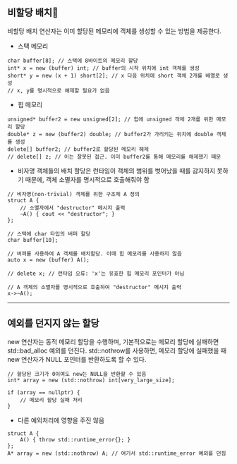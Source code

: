 ## 비할당 배치
비할당 배치 연산자는 이미 할당된 메모리에 객체를 생성할 수 있는 방법을 제공한다.
- 스택 메모리
```
char buffer[8]; // 스택에 8바이트의 메모리 할당
int* x = new (buffer) int; // buffer의 시작 위치에 int 객체를 생성
short* y = new (x + 1) short[2]; // x 다음 위치에 short 객체 2개를 배열로 생성
// x, y를 명시적으로 해제할 필요가 없음
```
- 힙 메모리
```
unsigned* buffer2 = new unsigned[2]; // 힙에 unsigned 객체 2개를 위한 메모리 할당
double* z = new (buffer2) double; // buffer2가 가리키는 위치에 double 객체를 생성
delete[] buffer2; // buffer2로 할당된 메모리 해제
// delete[] z; // 이는 잘못된 접근. 이미 buffer2를 통해 메모리를 해제했기 때문
```
- 비자명 객체들의 배치 할당은 런타임이 객체의 범위를 벗어났을 때를 감지하지 못하기 때문에, 객체 소멸자를 명시적으로 호출해줘야 함
```
// 비자명(non-trivial) 객체를 위한 구조체 A 정의
struct A {
    // 소멸자에서 "destructor" 메시지 출력
    ∼A() { cout << "destructor"; }
};

// 스택에 char 타입의 버퍼 할당
char buffer[10];

// 버퍼를 사용하여 A 객체를 배치할당. 이때 힙 메모리를 사용하지 않음
auto x = new (buffer) A();

// delete x; // 런타임 오류: 'x'는 유효한 힙 메모리 포인터가 아님

// A 객체의 소멸자를 명시적으로 호출하여 "destructor" 메시지 출력
x->∼A(); 
```
---
## 예외를 던지지 않는 할당
new 연산자는 동적 메모리 할당을 수행하며, 기본적으로는 메모리 할당에 실패하면 std::bad_alloc 예외를 던진다. std::nothrow를 사용하면, 메모리 할당에 실패했을 때 new 연산자가 NULL 포인터를 반환하도록 할 수 있다.
```
// 할당된 크기가 0이여도 new는 NULL을 반환할 수 있음
int* array = new (std::nothrow) int[very_large_size];

if (array == nullptr) {
    // 메모리 할당 실패 처리
}
```

- 다른 예외처리에 영향을 주진 않음
```
struct A {
    A() { throw std::runtime_error{}; }
};
A* array = new (std::nothrow) A; // 여기서 std::runtime_error 예외를 던짐
```